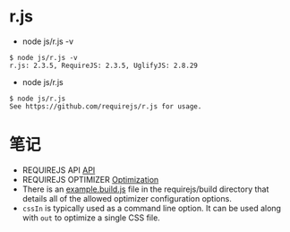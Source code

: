 # r.js
* node js/r.js -v
```
$ node js/r.js -v
r.js: 2.3.5, RequireJS: 2.3.5, UglifyJS: 2.8.29
```
* node js/r.js
```
$ node js/r.js
See https://github.com/requirejs/r.js for usage.
```
# 笔记
* REQUIREJS API [API](http://requirejs.org/docs/api.html)
* REQUIREJS OPTIMIZER [Optimization](http://requirejs.org/docs/optimization.html)
* There is an [example.build.js](https://github.com/requirejs/r.js/blob/master/build/example.build.js) file in the requirejs/build directory that details all of the allowed optimizer configuration options.
* `cssIn` is typically used as a command line option. It can be used along with `out` to optimize a single CSS file.
